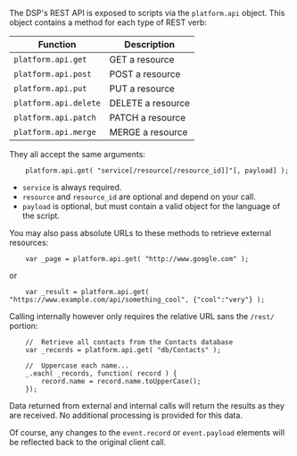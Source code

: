 The DSP's REST API is exposed to scripts via the `platform.api` object. This object contains a method for each type of REST verb:

| Function | Description |
|----------|-------------|
| `platform.api.get` | GET a resource |
| `platform.api.post` | POST a resource |
| `platform.api.put` | PUT a resource |
| `platform.api.delete` | DELETE a resource |
| `platform.api.patch` | PATCH a resource |
| `platform.api.merge` | MERGE a resource |

They all accept the same arguments:

```
	platform.api.get( "service[/resource[/resource_id]]"[, payload] );
```

 * `service` is always required.
 * `resource` and `resource_id` are optional and depend on your call.
 * `payload` is optional, but must contain a valid object for the language of the script. 

You may also pass absolute URLs to these methods to retrieve external resources:

```
	var _page = platform.api.get( "http://www.google.com" );
```

or

```
	var _result = platform.api.get( "https://www.example.com/api/something_cool", {"cool":"very"} );
```


Calling internally however only requires the relative URL sans the `/rest/` portion:

```
	//	Retrieve all contacts from the Contacts database
	var _records = platform.api.get( "db/Contacts" );

	//	Uppercase each name...
	_.each( _records, function( record ) {
		record.name = record.name.toUpperCase();
	});
```

Data returned from external and internal calls will return the results as they are received. No additional processing is provided for this data.

Of course, any changes to the `event.record` or `event.payload` elements will be reflected back to the original client call. 